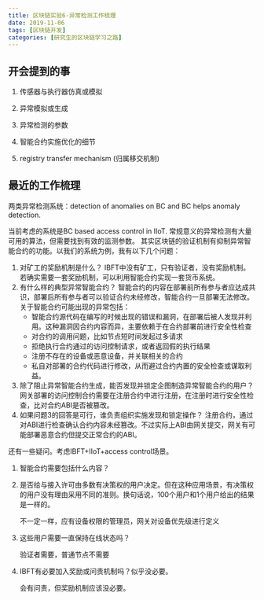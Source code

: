 ```yaml
---
title: 区块链实验6-异常检测工作梳理
date: 2019-11-06
tags: [区块链开发]
categories: [研究生的区块链学习之路]
---
```


## 开会提到的事

1. 传感器与执行器仿真或模拟

2. 异常模拟或生成

3. 异常检测的参数

4. 智能合约实施优化的细节

5. registry transfer mechanism (归属移交机制)

## 最近的工作梳理

两类异常检测系统：detection of anomalies on BC and BC helps anomaly detection. 

当前考虑的系统是BC based access control in IIoT. 常规意义的异常检测有大量可用的算法，但需要找到有效的监测参数。
其实区块链的验证机制有抑制异常智能合约的功能。以我们的系统为例，我有以下几个问题：

1. 对矿工的奖励机制是什么？
IBFT中没有矿工，只有验证者，没有奖励机制。若确实需要一套奖励机制，可以利用智能合约实现一套货币系统。
2. 有什么样的典型异常智能合约？
    智能合约的内容在部署前所有参与者应达成共识，部署后所有参与者可以验证合约未经修改，智能合约一旦部署无法修改。关于智能合约可能出现的异常包括：
    - 智能合约源代码在编写的时候出现的错误和漏洞，在部署后被人发现并利用。这种漏洞因合约内容而异，主要依赖于在合约部署前进行安全性检查
    - 对合约的调用问题，比如节点短时间发起过多请求
    - 拒绝执行合约通过的访问控制请求，或者返回假的执行结果
    - 注册不存在的设备或恶意设备，并关联相关的合约
    - 私自对部署的合约代码进行修改，从而避过合约内置的安全检查或谋取利益。
3. 除了阻止异常智能合约生成，能否发现并锁定企图制造异常智能合约的用户？
    网关部署的访问控制合约需要在注册合约中进行注册，在注册时进行安全性检查，比对合约ABI是否被篡改。
4. 如果问题3的回答是可行，谁负责组织实施发现和锁定操作？
    注册合约，通过对ABI进行检查确认合约内容未经篡改。不过实际上ABI由网关提交，网关有可能部署恶意合约但提交正常合约的ABI。

还有一些疑问。考虑IBFT+IIoT+access control场景。

1. 智能合约需要包括什么内容？

2. 是否给与接入许可由多数有决策权的用户决定。但在这种应用场景，有决策权的用户没有理由采用不同的准则。换句话说，100个用户和1个用户给出的结果是一样的。

    不一定一样，应有设备权限的管理员，网关对设备优先级进行定义

3. 这些用户需要一直保持在线状态吗？

    验证者需要，普通节点不需要

4. IBFT有必要加入奖励或问责机制吗？似乎没必要。 

    会有问责，但奖励机制应该没必要。